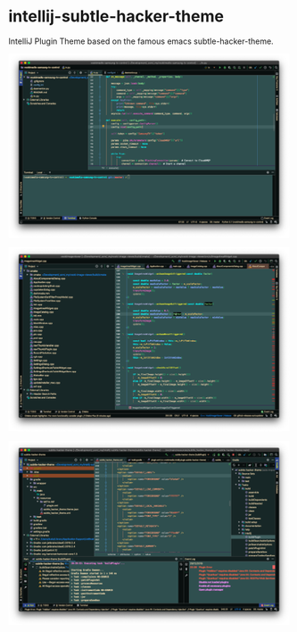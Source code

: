 # intellij-subtle-hacker-theme
IntelliJ Plugin Theme based on the famous emacs subtle-hacker-theme.

![PyCharm Screenshot](doc/pycharm.png?raw=true "")

![CLion Screenshot](doc/clion.png?raw=true "")

![IntelliJ Idea Screenshot](doc/intellij_idea.png?raw=true "")

